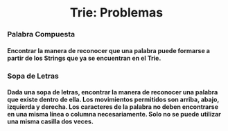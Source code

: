 <div align="center">  

# Trie: Problemas  

 <div align="left">  
  
 ### Palabra Compuesta  
   #### Encontrar la manera de reconocer que una palabra puede formarse a partir de los Strings que ya se encuentran en el Trie.  
 ### Sopa de Letras  
   #### Dada una sopa de letras, encontrar la manera de reconocer una palabra que existe dentro de ella. Los movimientos permitidos son arriba, abajo, izquierda y derecha. Los caracteres de la palabra no deben encontrarse en una misma línea o columna necesariamente. Solo no se puede utilizar una misma casilla dos veces.
